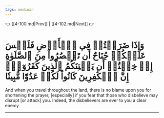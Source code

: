 ```yaml
---
tags: medinan
---
```


👈 [[4-100.md|Prev]] | [[4-102.md|Next]] 👉

# وَإِذَا ضَرَبۡتُمۡ فِي ٱلۡأَرۡضِ فَلَيۡسَ عَلَيۡكُمۡ جُنَاحٌ أَن تَقۡصُرُواْ مِنَ ٱلصَّلَوٰةِ إِنۡ خِفۡتُمۡ أَن يَفۡتِنَكُمُ ٱلَّذِينَ كَفَرُوٓاْۚ إِنَّ ٱلۡكَٰفِرِينَ كَانُواْ لَكُمۡ عَدُوّٗا مُّبِينٗا

And when you travel throughout the land, there is no blame upon you for shortening the prayer, [especially] if you fear that those who disbelieve may disrupt [or attack] you. Indeed, the disbelievers are ever to you a clear enemy

---

